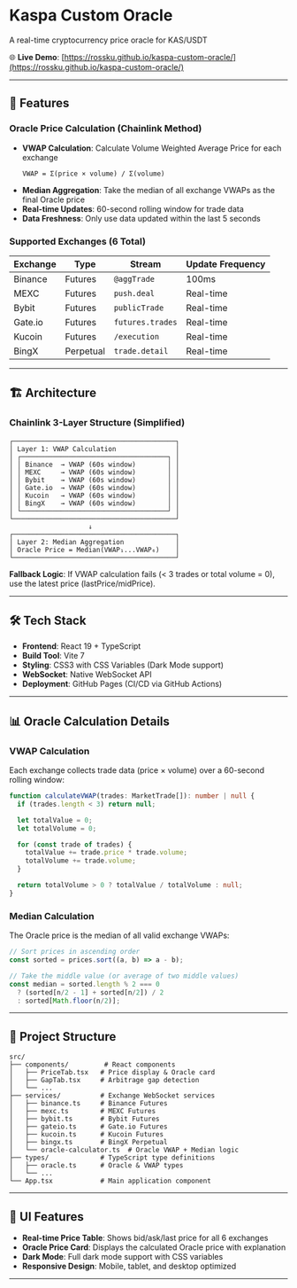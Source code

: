 # Kaspa Custom Oracle

A real-time cryptocurrency price oracle for KAS/USDT

🌐 **Live Demo**: [https://rossku.github.io/kaspa-custom-oracle/](https://rossku.github.io/kaspa-custom-oracle/)

---

## 🎯 Features

### Oracle Price Calculation (Chainlink Method)
- **VWAP Calculation**: Calculate Volume Weighted Average Price for each exchange
  ```
  VWAP = Σ(price × volume) / Σ(volume)
  ```
- **Median Aggregation**: Take the median of all exchange VWAPs as the final Oracle price
- **Real-time Updates**: 60-second rolling window for trade data
- **Data Freshness**: Only use data updated within the last 5 seconds

### Supported Exchanges (6 Total)
| Exchange | Type | Stream | Update Frequency |
|----------|------|--------|------------------|
| Binance  | Futures | `@aggTrade` | 100ms |
| MEXC     | Futures | `push.deal` | Real-time |
| Bybit    | Futures | `publicTrade` | Real-time |
| Gate.io  | Futures | `futures.trades` | Real-time |
| Kucoin   | Futures | `/execution` | Real-time |
| BingX    | Perpetual | `trade.detail` | Real-time |

---

## 🏗️ Architecture

### Chainlink 3-Layer Structure (Simplified)

```
┌─────────────────────────────────────────┐
│ Layer 1: VWAP Calculation               │
│ ┌─────────────────────────────────────┐ │
│ │ Binance  → VWAP (60s window)        │ │
│ │ MEXC     → VWAP (60s window)        │ │
│ │ Bybit    → VWAP (60s window)        │ │
│ │ Gate.io  → VWAP (60s window)        │ │
│ │ Kucoin   → VWAP (60s window)        │ │
│ │ BingX    → VWAP (60s window)        │ │
│ └─────────────────────────────────────┘ │
└─────────────────────────────────────────┘
                    ↓
┌─────────────────────────────────────────┐
│ Layer 2: Median Aggregation             │
│ Oracle Price = Median(VWAP₁...VWAP₆)    │
└─────────────────────────────────────────┘
```

**Fallback Logic**: If VWAP calculation fails (< 3 trades or total volume = 0), use the latest price (lastPrice/midPrice).

---

## 🛠️ Tech Stack

- **Frontend**: React 19 + TypeScript
- **Build Tool**: Vite 7
- **Styling**: CSS3 with CSS Variables (Dark Mode support)
- **WebSocket**: Native WebSocket API
- **Deployment**: GitHub Pages (CI/CD via GitHub Actions)

---

## 📊 Oracle Calculation Details

### VWAP Calculation
Each exchange collects trade data (price × volume) over a 60-second rolling window:

```typescript
function calculateVWAP(trades: MarketTrade[]): number | null {
  if (trades.length < 3) return null;

  let totalValue = 0;
  let totalVolume = 0;

  for (const trade of trades) {
    totalValue += trade.price * trade.volume;
    totalVolume += trade.volume;
  }

  return totalVolume > 0 ? totalValue / totalVolume : null;
}
```

### Median Calculation
The Oracle price is the median of all valid exchange VWAPs:

```typescript
// Sort prices in ascending order
const sorted = prices.sort((a, b) => a - b);

// Take the middle value (or average of two middle values)
const median = sorted.length % 2 === 0
  ? (sorted[n/2 - 1] + sorted[n/2]) / 2
  : sorted[Math.floor(n/2)];
```

---

## 📁 Project Structure

```
src/
├── components/         # React components
│   ├── PriceTab.tsx   # Price display & Oracle card
│   ├── GapTab.tsx     # Arbitrage gap detection
│   └── ...
├── services/          # Exchange WebSocket services
│   ├── binance.ts     # Binance Futures
│   ├── mexc.ts        # MEXC Futures
│   ├── bybit.ts       # Bybit Futures
│   ├── gateio.ts      # Gate.io Futures
│   ├── kucoin.ts      # Kucoin Futures
│   ├── bingx.ts       # BingX Perpetual
│   └── oracle-calculator.ts  # Oracle VWAP + Median logic
├── types/             # TypeScript type definitions
│   ├── oracle.ts      # Oracle & VWAP types
│   └── ...
└── App.tsx            # Main application component
```

---

## 🎨 UI Features

- **Real-time Price Table**: Shows bid/ask/last price for all 6 exchanges
- **Oracle Price Card**: Displays the calculated Oracle price with explanation
- **Dark Mode**: Full dark mode support with CSS variables
- **Responsive Design**: Mobile, tablet, and desktop optimized

---
